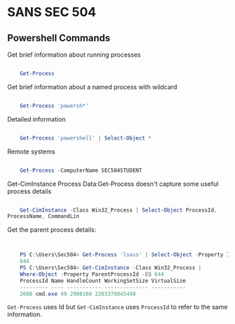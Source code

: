 # SANS SEC 504


## Powershell Commands 


Get brief information about running processes

``` powershell

    Get-Process

```
Get brief information about a named process with wildcard

``` powershell

    Get-Process 'powersh*'
```

Detailed information

``` powershell

    Get-Process 'powershell' | Select-Object *

```



Remote systems

``` powershell

    Get-Process -ComputerName SEC504STUDENT

```

Get-CimInstance Process Data:Get-Process doesn't capture some useful process details

``` powershell

    Get-CimInstance -Class Win32_Process | Select-Object ProcessId,
ProcessName, CommandLin

```


Get the parent process details:


``` powershell


    PS C:\Users\Sec504> Get-Process 'lsass' | Select-Object -Property Id
    644
    PS C:\Users\Sec504> Get-CimInstance -Class Win32_Process |
    Where-Object -Property ParentProcessId -EQ 644
    ProcessId Name HandleCount WorkingSetSize VirtualSize
    --------- ---- ----------- -------------- -----------
    2608 cmd.exe 49 2908160 2203370045440

```

<code>Get-Process</code> uses Id but <code>Get-CimInstance</code> uses <code>ProcessId</code> to refer to the same information.